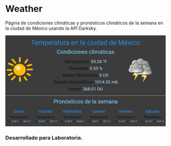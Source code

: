 # **Weather**
Página de condiciones climáticas y pronósticos climáticos de la semana en la ciudad de México usando la API Darksky.


![Imagen del sitio](assets/images/weather.jpg)

### Desarrollado para Laboratoria.
